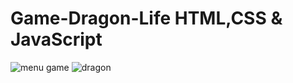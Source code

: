 # Game-Dragon-Life HTML,CSS & JavaScript
![menu game](https://user-images.githubusercontent.com/89238386/179671686-1d904eec-0b23-4d0e-915a-05589d1ab6f9.png)
![dragon](https://user-images.githubusercontent.com/89238386/179671754-5243d6b0-8682-4ecc-ac8d-eaa389d45cf9.png)
